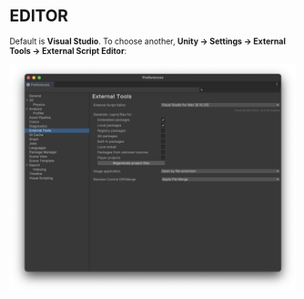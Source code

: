 # EDITOR

Default is **Visual Studio**. To choose another, **Unity &rarr; Settings &rarr; External Tools &rarr; External Script Editor**:

![Editor](/assets/interface/preferences.png)
